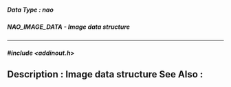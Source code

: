 ##### Data Type : nao
##### NAO_IMAGE_DATA - Image data structure
---
##### #include <addinout.h>
**Description :**
Image data structure
**See Also :**
[](D:/md_files/.md)
---
